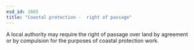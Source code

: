 ```yaml
---
esd_id: 1665
title: "Coastal protection -  right of passage"
---
```


A local authority may require the right of passage over land by agreement or by compulsion for the purposes of coastal protection work. 

